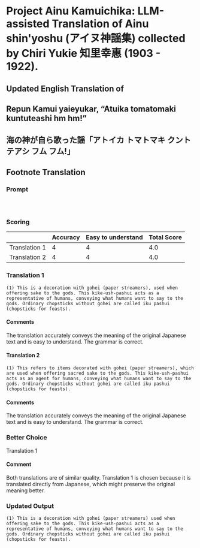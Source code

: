# Project Ainu Kamuichika: LLM-assisted Translation of Ainu shin'yoshu (アイヌ神謡集) collected by Chiri Yukie 知里幸惠 (1903 - 1922).

## Updated English Translation of

## Repun Kamui yaieyukar, “Atuika tomatomaki kuntuteashi hm hm!” 
## 海の神が自ら歌った謡「アトイカ トマトマキ クントテアシ フム フム!」
## Footnote Translation

### Prompt 
```



```

### Scoring

|               | Accuracy | Easy to understand |  Total Score |
| ------------- | -------- | ------------------ | ------------ | 
| Translation 1 | 4 | 4 |  4.0 |
| Translation 2 | 4 | 4 |  4.0 |

### Translation 1
```
(1) This is a decoration with gohei (paper streamers), used when offering sake to the gods. This kike-ush-pashui acts as a representative of humans, conveying what humans want to say to the gods. Ordinary chopsticks without gohei are called iku pashui (chopsticks for feasts).
```
#### Comments
The translation accurately conveys the meaning of the original Japanese text and is easy to understand. The grammar is correct.

#### Translation 2
```
(1) This refers to items decorated with gohei (paper streamers), which are used when offering sacred sake to the gods. This kike-ush-pashui acts as an agent for humans, conveying what humans want to say to the gods. Ordinary chopsticks without gohei are called iku pashui (chopsticks for feasts).
```
#### Comments
The translation accurately conveys the meaning of the original Japanese text and is easy to understand. The grammar is correct.

### Better Choice
Translation 1
#### Comment
Both translations are of similar quality. Translation 1 is chosen because it is translated directly from Japanese, which might preserve the original meaning better.

### Updated Output
```
(1) This is a decoration with gohei (paper streamers) used when offering sake to the gods. This kike-ush-pashui acts as a representative of humans, conveying what humans want to say to the gods. Ordinary chopsticks without gohei are called iku pashui (chopsticks for feasts).
```

